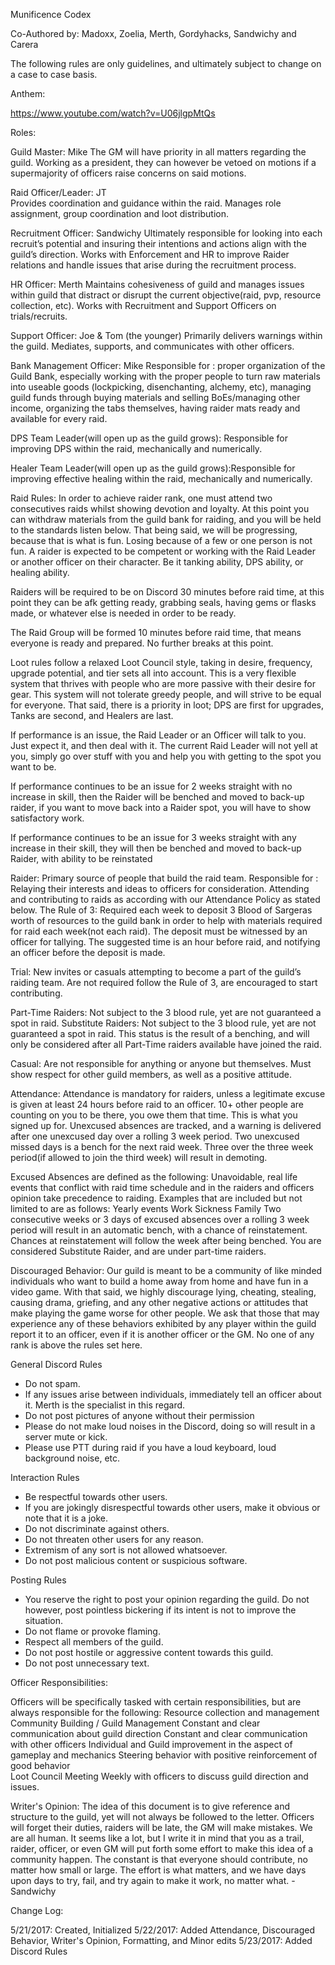 Munificence Codex
 
Co-Authored by: Madoxx, Zoelia, 
Merth, Gordyhacks, Sandwichy and Carera
 
 
 
 
The following rules are only guidelines, and ultimately subject to change on a case to case basis. 
 
Anthem: 
 
https://www.youtube.com/watch?v=U06jlgpMtQs
 
 
Roles:
 
Guild Master: Mike
	The GM will have priority in all matters regarding the guild. Working as a president, they can however be vetoed on motions if a supermajority of officers raise concerns on said motions. 
 
Raid Officer/Leader: JT  
	Provides coordination and guidance within the raid. Manages role assignment, group coordination and loot distribution. 
 
Recruitment Officer: Sandwichy
	Ultimately responsible for looking into each recruit’s potential and insuring their intentions and actions align with the guild’s direction. Works with Enforcement and HR to improve Raider relations and handle issues that arise during the recruitment process. 
 

 
HR Officer: Merth
	Maintains cohesiveness of guild and manages issues within guild that distract or disrupt the current objective(raid, pvp, resource collection, etc). Works with Recruitment and Support Officers on trials/recruits.
 
Support Officer: Joe & Tom (the younger)
	Primarily delivers warnings within the guild. Mediates, supports, and communicates with other officers.
 
Bank Management Officer: Mike
	Responsible for :
proper organization of the Guild Bank, especially working with the proper people to turn raw materials into useable goods (lockpicking, disenchanting, alchemy, etc), 
managing guild funds through buying materials and selling BoEs/managing other income, organizing the tabs themselves, 
having raider mats ready and available for every raid.
 
DPS Team Leader(will open up as the guild grows): Responsible for improving DPS within the raid, mechanically and numerically. 
 
Healer Team Leader(will open up as the guild grows):Responsible for improving effective healing within the raid, mechanically and numerically. 

Raid Rules:
In order to achieve raider rank, one must attend two consecutives raids whilst showing devotion and loyalty. At this point you can withdraw materials from the guild bank for raiding, and you will be held to the standards listen below.
That being said, we will be progressing, because that is what is fun. Losing because of a few or one person is not fun.
A raider is expected to be competent or working with the Raid Leader or another officer on their character. Be it tanking ability, DPS ability, or healing ability.

Raiders will be required to be on Discord 30 minutes before raid time, at this point they can be afk getting ready, grabbing seals, having gems or flasks made, or whatever else is needed in order to be ready.

The Raid Group will be formed 10 minutes before raid time, that means everyone is ready and prepared. No further breaks at this point.

Loot rules follow a relaxed Loot Council style, taking in desire, frequency, upgrade potential, and tier sets all into account. This is a very flexible system that thrives with people who are more passive with their desire for gear. This system will not tolerate greedy people, and will strive to be equal for everyone. That said, there is a priority in loot; DPS are first for upgrades, Tanks are second, and Healers are last.

If performance is an issue, the Raid Leader or an Officer will talk to you. Just expect it, and then deal with it. The current Raid Leader will not yell at you, simply go over stuff with you and help you with getting to the spot you want to be. 

If performance continues to be an issue for 2 weeks straight with no increase in skill, then the Raider will be benched and moved to back-up raider, if you want to move back into a Raider spot, you will have to show satisfactory work.

If performance continues to be an issue for 3 weeks straight with any increase in their skill, they will then be benched and moved to back-up Raider, with ability to be reinstated
 
 
Raider: 
Primary source of people that build the raid team. Responsible for :
Relaying their interests and ideas to officers for consideration. 
Attending and contributing to raids as according with our Attendance Policy  as stated below.
The Rule of 3: Required each week to deposit 3 Blood of Sargeras worth of resources to the guild bank in order to help with materials required for raid each week(not each raid). The deposit must be witnessed by an officer for tallying. The suggested time is an hour before raid, and notifying an officer before the deposit is made. 
 
Trial: New invites or casuals attempting to become a part of the guild’s raiding team. Are not required follow the Rule of 3,  are encouraged to start contributing. 
 
Part-Time Raiders: Not subject to the 3 blood rule, yet are not guaranteed a spot in raid. 
Substitute Raiders: Not subject to the 3 blood rule, yet are not guaranteed a spot in raid. This status is the result of a benching, and will only be considered  after all Part-Time raiders available have joined the raid. 
 
Casual: Are not responsible for anything or anyone but themselves. Must show respect for other guild members, as well as a positive attitude. 
 
 
 
Attendance:
Attendance is mandatory for raiders, unless a legitimate excuse is given at least 24 hours before raid to an officer. 10+ other people are counting on you to be there, you owe them that time. This is what you signed up for.
Unexcused absences are tracked, and a warning is delivered after one unexcused day over a rolling 3 week period. 
Two unexcused missed days is a bench for the next raid week.
Three over the three week period(if allowed to join the third week) will result in demoting. 
 
 
Excused Absences are defined as the following: Unavoidable, real life events that conflict with raid time schedule and in the raiders and officers opinion take precedence to raiding.
Examples that are included but not limited to are as follows:
Yearly events 
Work
Sickness
Family
Two consecutive weeks or 3 days of excused absences over a rolling 3 week period will result in an automatic bench, with a chance of reinstatement. 
Chances at reinstatement will follow the week after being benched. You are considered Substitute Raider, and are under part-time raiders. 
 
 
 
 
Discouraged Behavior:
Our guild is meant to be a community of like minded individuals who want to build a home away from home and have fun in a video game. With that said, we highly discourage lying, cheating, stealing, causing drama, griefing, and any other negative actions or attitudes that make playing the game worse for other people. 
We ask that those that may experience any of these behaviors exhibited by any player within the guild report it to an officer, even if it is another officer or the GM. No one of any rank is above the rules set here. 
 
General Discord Rules
- Do not spam.
- If any issues arise between individuals, immediately tell an officer about it. Merth is the specialist in this regard.
- Do not post pictures of anyone without their permission
- Please do not make loud noises in the Discord, doing so will result in a server mute or kick.
- Please use PTT during raid if you have a loud keyboard, loud background noise, etc.

Interaction Rules
- Be respectful towards other users.
- If you are jokingly disrespectful towards other users, make it obvious or note that it is a joke.
- Do not discriminate against others.
- Do not threaten other users for any reason.
- Extremism of any sort is not allowed whatsoever.
- Do not post malicious content or suspicious software.

Posting Rules
- You reserve the right to post your opinion regarding the guild. Do not however, post pointless bickering if its intent is not to improve the situation.
- Do not flame or provoke flaming.
- Respect all members of the guild.
- Do not post hostile or aggressive content towards this guild.
- Do not post unnecessary text.
 
 
 
 
 
 
Officer Responsibilities:
 
 
Officers will be specifically tasked with certain responsibilities, but are always responsible for the following:
Resource collection and management
Community Building / Guild Management
Constant and clear communication about guild direction
Constant and clear communication with other officers
Individual and Guild improvement in the aspect of gameplay and mechanics
Steering behavior with positive reinforcement of good behavior  
Loot Council
Meeting Weekly with officers to discuss guild direction and issues.
 
 
 
Writer's Opinion:
The idea of this document is to give reference and structure to the guild, yet will not always be followed to the letter. Officers will forget their duties, raiders will be late, the GM will make mistakes. We are all human. It seems like a lot, but I write it in mind that you as a trail, raider, officer, or even GM will put forth some effort to make this idea of a community happen. The constant is that everyone should contribute, no matter how small or large. The effort is what matters, and we have days upon days to try, fail, and try again to make it work, no matter what.
-Sandwichy


 
Change Log:
 
5/21/2017: Created, Initialized 
5/22/2017: Added Attendance, Discouraged Behavior, Writer's Opinion, Formatting, and Minor edits
5/23/2017: Added Discord Rules
 
 
